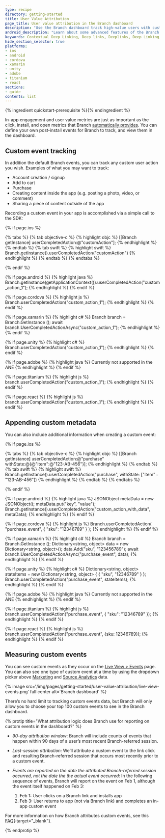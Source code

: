 ```yaml
---
type: recipe
directory: getting-started
title: User Value Attribution
page_title: User value attribution in the Branch dashboard
description: "Use the Branch dashboard track high-value users with custom in-app event tracking"
android_description: "Learn about some advanced features of the Branch dashboard: How to set up a custom link domain and identify your best users."
keywords: Contextual Deep Linking, Deep links, Deeplinks, Deep Linking, Deeplinking, Deferred Deep Linking, Deferred Deeplinking, Google App Indexing, Google App Invites, Apple Universal Links, Apple Spotlight Search, Facebook App Links, AppLinks, Deepviews, Deep views, Dashboard, custom link domain, conversion funnel, funnels, influencers
hide_section_selector: true
platforms:
- ios
- android
- cordova
- xamarin
- unity
- adobe
- titanium
- react
sections:
- guide
contents: list
---
```


{% ingredient quickstart-prerequisite %}{% endingredient %}

In-app engagement and user value metrics are just as important as the click, install, and open metrics that Branch [automatically provides]({{base.url}}/getting-started/growth-attribution). You can define your own post-install events for Branch to track, and view them in the dashboard.

## Custom event tracking

In addition the default Branch events, you can track any custom user action you wish. Examples of what you may want to track:

- Account creation / signup
- Add to cart
- Purchase
- Creating content inside the app (e.g. posting a photo, video, or comment)
- Sharing a piece of content outside of the app

Recording a custom event in your app is accomplished via a simple call to the SDK:

{% if page.ios %}

{% tabs %}
{% tab objective-c %}
{% highlight objc %}
[[Branch getInstance] userCompletedAction:@"customAction"];
{% endhighlight %}
{% endtab %}
{% tab swift %}
{% highlight swift %}
Branch.getInstance().userCompletedAction("customAction")
{% endhighlight %}
{% endtab %}
{% endtabs %}

{% endif %}
<!--- /iOS -->

{% if page.android %}
{% highlight java %}
Branch.getInstance(getApplicationContext()).userCompletedAction("custom_action_1");
{% endhighlight %}
{% endif %}
<!--- /Android -->

{% if page.cordova %}
{% highlight js %}
Branch.userCompletedAction("custom_action_1");
{% endhighlight %}
{% endif %}

{% if page.xamarin %}
{% highlight c# %}
Branch branch = Branch.GetInstance ();
await branch.UserCompletedActionAsync("custom_action_1");
{% endhighlight %}
{% endif %}

{% if page.unity %}
{% highlight c# %}
Branch.userCompletedAction("custom_action_1");
{% endhighlight %}
{% endif %}

{% if page.adobe %}
{% highlight java %}
Currently not supported in the ANE
{% endhighlight %}
{% endif %}

{% if page.titanium %}
{% highlight js %}
branch.userCompletedAction("custom_action_1");
{% endhighlight %}
{% endif %}

{% if page.react %}
{% highlight js %}
branch.userCompletedAction("custom_action_1");
{% endhighlight %}
{% endif %}

## Appending custom metadata

You can also include additional information when creating a custom event:

{% if page.ios %}

{% tabs %}
{% tab objective-c %}
{% highlight objc %}
[[Branch getInstance] userCompletedAction:@"purchase" withState:@{@"item":@"123-AB-456"}];
{% endhighlight %}
{% endtab %}
{% tab swift %}
{% highlight swift %}
Branch.getInstance().userCompletedAction("purchase", withState: ["item" : "123-AB-456"])
{% endhighlight %}
{% endtab %}
{% endtabs %}

{% endif %}
<!--- /iOS -->

{% if page.android %}
{% highlight java %}
JSONObject metaData = new JSONObject();
metaData.put("key", "value");
Branch.getInstance().userCompletedAction("custom_action_with_data", metaData);
{% endhighlight %}
{% endif %}
<!--- /Android -->

{% if page.cordova %}
{% highlight js %}
Branch.userCompletedAction(
    "purchase_event",
    {
      "sku": "12346789"
  }
);
{% endhighlight %}
{% endif %}

{% if page.xamarin %}
{% highlight c# %}
Branch branch = Branch.GetInstance ();
Dictionary<string, object> data = new Dictionary<string, object>();
data.Add("sku", "123456789");
await branch.UserCompletedActionAsync("purchase_event", data);
{% endhighlight %}
{% endif %}

{% if page.unity %}
{% highlight c# %}
Dictionary<string, object> stateItems = new Dictionary<string, object>
{
    { "sku", "12346789" }
};
Branch.userCompletedAction("purchase_event", stateItems);
{% endhighlight %}
{% endif %}

{% if page.adobe %}
{% highlight java %}
Currently not supported in the ANE
{% endhighlight %}
{% endif %}

{% if page.titanium %}
{% highlight js %}
branch.userCompletedAction("purchase_event", {
  "sku": "12346789"
});
{% endhighlight %}
{% endif %}

{% if page.react %}
{% highlight js %}
branch.userCompletedAction("purchase_event", {sku: 12346789});
{% endhighlight %}
{% endif %}

## Measuring custom events

You can see custom events as they occur on the [Live View > Events](https://dashboard.branch.io/#/liveview/events/view) page. You can also see one type of custom event at a time by using the dropdown picker above [Marketing](https://dashboard.branch.io/#/marketing) and [Source Analytics](https://dashboard.branch.io/#/analytics/source) data.

{% image src='/img/pages/getting-started/user-value-attribution/live-view-events.png' full center alt='Branch dashboard' %}

There’s no hard limit to tracking custom events data, but Branch will only allow you to choose your top 100 custom events to see in the Branch dashboard.

{% protip title="What attribution logic does Branch use for reporting on custom events in the dashboard?" %}
 
- *90-day attribution window*: Branch will include counts of events that happen within 90 days of a user’s most recent Branch-referred session.

- *Last-session attribution*: We’ll attribute a custom event to the link click and resulting Branch-referred session that occurs most recently prior to a custom event.

- *Events are reported on the date the attributed Branch-referred session occurred, not the date the the actual event occurred*: In the following sequence of events, Branch will report on the event on Feb 1, although the event itself happened on Feb 3:


  1. Feb 1: User clicks on a Branch link and installs app
  1. Feb 3: User returns to app (not via Branch link) and completes an in-app custom event

For more information on how Branch attributes custom events, see this [FAQ](https://support.branch.io/solution/articles/6000116662-branch-dashboard-custom-events-overview-and-how-to){:target="_blank"}.

{% endprotip %}